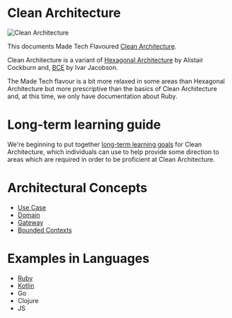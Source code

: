 # Clean Architecture

![Clean Architecture](https://8thlight.com/blog/assets/posts/2012-08-13-the-clean-architecture/CleanArchitecture-8b00a9d7e2543fa9ca76b81b05066629.jpg)

This documents Made Tech Flavoured [Clean Architecture](https://8thlight.com/blog/uncle-bob/2012/08/13/the-clean-architecture.html).

Clean Architecture is a variant of [Hexagonal Architecture](http://alistair.cockburn.us/Hexagonal+architecture) by Alistair Cockburn and,
[BCE](https://www.amazon.com/Object-Oriented-Software-Engineering-Approach/dp/0201544350) by Ivar Jacobson.

The Made Tech flavour is a bit more relaxed in some areas than Hexagonal Architecture but more prescriptive than the basics of Clean Architecture and, at this time, we only have documentation about Ruby.

# Long-term learning guide

We're beginning to put together [long-term learning goals](learn/README.md) for Clean Architecture, which individuals
can use to help provide some direction to areas which are required in order to be proficient at Clean Architecture.

# Architectural Concepts

* [Use Case](use_case.md)
* [Domain](domain.md)
* [Gateway](gateway.md)
* [Bounded Contexts](bounded_contexts.md)

# Examples in Languages

* [Ruby](ruby/README.md)
* [Kotlin](kotlin/README.md)
* Go 
* Clojure
* JS
